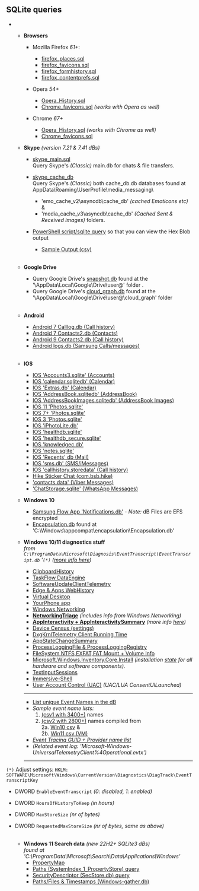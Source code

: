   ## SQLite queries ##
  -   
      - **Browsers**
        -  Mozilla Firefox *61+*:
            - [firefox_places.sql](https://github.com/kacos2000/queries/blob/master/firefox_places.sql) 
            - [firefox_favicons.sql](https://github.com/kacos2000/queries/blob/master/firefox_favicons.sql) 
            - [firefox_formhistory.sql](https://github.com/kacos2000/queries/blob/master/firefox_formhistory.sql) 
            - [firefox_contentprefs.sql](https://github.com/kacos2000/queries/blob/master/firefox_contentprefs.sql) 
      
        - Opera *54+*
          - [Opera_History.sql](https://github.com/kacos2000/queries/blob/master/Opera_History.sql)
          - [Chrome_favicons.sql](https://github.com/kacos2000/queries/blob/master/chrome_favicons.sql) *(works with Opera as well)*
      
        - Chrome *67+*
          - [Opera_History.sql](https://github.com/kacos2000/queries/blob/master/Opera_History.sql) *(works with Chrome as well)*
          - [Chrome_favicons.sql](https://github.com/kacos2000/queries/blob/master/chrome_favicons.sql)

      
       - **Skype**  *(version 7.21 & 7.41 dBs)*    
       
           - [skype_main.sql](https://github.com/kacos2000/queries/blob/master/skype_main_db.sql)<br>
             Query Skype's *(Classic)* main.db for chats & file transfers.<br>
             
           - [skype_cache_db](https://github.com/kacos2000/queries/blob/master/skype_cache_db.sql)<br>
             Query Skype's *(Classic)* both cache_db.db databases found at AppData\Roaming\UserProfile\media_messaging\ <br>
             - 'emo_cache_v2\asyncdb\cache_db'   *(cached Emoticons etc)* & <br> 
             - 'media_cache_v3\asyncdb\cache_db' *(Cached Sent & Received images)* folders.<br>
                     
           - [PowerShell script/sqlite query](https://github.com/kacos2000/queries/blob/master/cache_db.ps1) so that you can view the Hex Blob output<br>
             - [Sample Output (csv)](https://github.com/kacos2000/queries/blob/master/cache_db.csv)<br><br>


      - **Google Drive**   <br>     
           - Query Google Drive's [snapshot.db](https://github.com/kacos2000/queries/blob/master/GDrive_snapshot.sql) found at the '\AppData\Local\Google\Drive\user@' folder  .<br>
           - Query Google Drive's [cloud_graph.db](https://github.com/kacos2000/queries/blob/master/GDrive_cloudgraph.sql) found at the '\AppData\Local\Google\Drive\user@\cloud_graph' folder <br><br>
             
      - **Android**   <br>     
           - [Android 7 Calllog.db (Call history)](https://github.com/kacos2000/queries/blob/master/calllog_db.sql)<br>
           - [Android 7 Contacts2.db (Contacts)](https://github.com/kacos2000/queries/blob/master/contacts2.sql)<br>
           - [Android 9 Contacts2.db (Call history)](https://github.com/kacos2000/queries/blob/master/contacts2calls.sql)<br>
           - [Android logs.db (Samsung Calls/messages)](https://github.com/kacos2000/queries/blob/master/logs_db.sql)<br><br>
                   
      - **IOS**     <br>     
           - [IOS 'Accounts3.sqlite' (Accounts)](https://github.com/kacos2000/queries/blob/master/Accounts3_sqlite.sql)<br>
           - [IOS 'calendar.sqlitedb' (Calendar)](https://github.com/kacos2000/queries/blob/master/calendar_sqlitedb.sql)<br>
           - [IOS 'Extras.db' (Calendar)](https://github.com/kacos2000/queries/blob/master/calendar_extras.sql)<br>
           - [IOS 'AddressBook.sqlitedb' (AddressBook)](https://github.com/kacos2000/queries/blob/master/AddressBook_sqlite.sql)<br>
           - [IOS 'AddressBookImages.sqlitedb' (AddressBook Images)](https://github.com/kacos2000/queries/blob/master/AddressBookImages_sqlite.sql)<br>
           - [IOS 11 'Photos.sqlite'](https://github.com/kacos2000/queries/blob/master/Photos_sqlite11.sql)<br>
           - [IOS 7+ 'Photos.sqlite'](https://github.com/kacos2000/queries/blob/master/Photos_sqlite.sql)<br>
           - [IOS 3 'Photos.sqlite'](https://github.com/kacos2000/queries/blob/master/Photos_sqlite3.sql)<br>
           - [IOS 'iPhotoLite.db'](https://github.com/kacos2000/queries/blob/master/iPhotoLitedb.sql)<br>
           - [IOS 'healthdb.sqlite'](https://github.com/kacos2000/queries/blob/master/healthdb.sql)<br>
           - [IOS 'healthdb_secure.sqlite'](https://github.com/kacos2000/queries/blob/master/healthdb_secure.sql)<br>
           - [IOS 'knowledgec.db'](https://github.com/kacos2000/queries/blob/master/knowledgec_db.sql)<br>
           - [IOS 'notes.sqlite'](https://github.com/kacos2000/queries/blob/master/notes_sqlite.sql)<br>
           - [IOS 'Recents' db (Mail)](https://github.com/kacos2000/queries/blob/master/recents.sql)<br>
           - [IOS 'sms.db' (SMS/iMessages)](https://github.com/kacos2000/queries/blob/master/sms_db.sql)<br>
           - [IOS 'callhistory.storedata' (Call history)](https://github.com/kacos2000/queries/blob/master/callhistory_storedata.sql)<br> 
           - [Hike Sticker Chat (com.bsb.hike)](https://github.com/kacos2000/queries/blob/master/bsb_hike_messagesDB_sqlite.sql)<br>
           - ['contacts.data' (Viber Messages)](https://github.com/kacos2000/queries/blob/master/Viber_Contacts_Data_messages.sql)<br> 
           - ['ChatStorage.sqlite' (WhatsApp Messages)](https://github.com/kacos2000/queries/blob/master/WhatsApp_Chatstorage_sqlite.sql)<br> 
 
      - **Windows 10**     <br>   	 
        - [Samsung Flow App 'Notifications.db'](https://github.com/kacos2000/queries/blob/master/Samsung_Flow_Notifications_db.sql) - *Note:* dB Files are EFS encrypted <br>
        - [Encapsulation.db](https://github.com/kacos2000/Queries/blob/master/Encapsulationdb.sql) found at 'C:\Windows\appcompat\encapsulation\Encapsulation.db' <br> 

      - **Windows 10/11 diagnostics stuff**  
  *from `C:\ProgramData\Microsoft\Diagnosis\EventTranscript\EventTranscript.db` '`(*)` ([more info here](https://github.com/rathbuna/EventTranscript.db-Research))*  
        - [ClipboardHistory](https://github.com/kacos2000/Queries/blob/master/ClipboardHistory.Service.sql) <br>
        - [TaskFlow DataEngine](https://github.com/kacos2000/Queries/blob/master/TaskFlow.sql) <br>
        - [SoftwareUpdateClientTelemetry](https://github.com/kacos2000/Queries/blob/master/SoftwareUpdateClientTelemetry.sql) <br> 
        - [Edge & Apps WebHistory](https://github.com/kacos2000/Queries/blob/master/Microsoft.WebBrowser.sql) <br> 
        - [Virtual Desktop](https://github.com/kacos2000/Queries/blob/master/VirtualDesktop.sql) <br>
        - [YourPhone app](https://github.com/kacos2000/Queries/blob/master/MobilityExperience.YourPhone.sql) <br>
        - [Windows.Networking](https://github.com/kacos2000/Queries/blob/master/Windows.Networking.sql) <br>
        - [**NetworkingTriage**](https://github.com/kacos2000/Queries/blob/master/NetworkingTriage.sql)  *(includes info from Windows.Networking)*<br>
        - [**AppInteractivity + AppInteractivitySummary**](https://github.com/kacos2000/Queries/blob/master/AppInteractivity.sql)  *(more info [here](https://www.kroll.com/en/insights/publications/cyber/forensically-unpacking-eventtranscript/forensic-quick-wins-with-eventtranscript))*<br>
        - [Device Census (settings)](https://github.com/kacos2000/Queries/blob/master/Census.sql) <br>
        - [DxgKrnlTelemetry Client Running Time](https://github.com/kacos2000/Queries/blob/master/ClientRunningTime.sql) <br>
        - [AppStateChangeSummary](https://github.com/kacos2000/Queries/blob/master/AppStateChangeSummary.sql) <br>
        - [ProcessLoggingFile & ProcessLoggingRegistry](https://github.com/kacos2000/Queries/blob/master/ProcessLogging.sql) <br>
        - [FileSystem NTFS,EXFAT,FAT Mount + Volume Info](https://github.com/kacos2000/Queries/blob/master/FileSystem.Mount.sql) <br>
        - [Microsoft.Windows.Inventory.Core.Install](https://github.com/kacos2000/Queries/blob/master/Inventory.sql) *(installation [state](https://docs.microsoft.com/en-us/windows/privacy/basic-level-windows-diagnostic-events-and-fields-1709#microsoftwindowsinventorycoreinventoryapplicationadd) for all hardware and software components).* <br>
        - [TextInputSessions](https://github.com/kacos2000/Queries/blob/master/Text-InputSession.sql) <br>
        - [Immersive-Shell](https://github.com/kacos2000/Queries/blob/master/Immersive-Shell.sql) <br>
        - [User Account Control (UAC)](https://github.com/kacos2000/Queries/blob/master/UAC.sql) *(UAC/LUA ConsentUILaunched)*<br>
        - ----------
        - [List unigue Event Names in the dB](https://github.com/kacos2000/Queries/blob/master/EventTranscript_GetEventNameList.sql) <br>
        - *Sample event name lists:* <br> 
           1. [(csv1 with 3400+)](https://github.com/kacos2000/Queries/blob/master/full_event_names_large.csv) names <br> 
           2. [(csv2 with 2800+)](https://github.com/kacos2000/Queries/blob/master/full_event_names.csv) names compiled from <br> 
              2a. [Win10 csv](https://github.com/kacos2000/Queries/blob/master/full_event_names1.csv) & <br> 
              2b. [Win11 csv (VM)](https://github.com/kacos2000/Queries/blob/master/full_event_names2.csv) <br>
        - *[Event Tracing GUID + Provider name list](https://github.com/kacos2000/Queries/blob/master/providers.txt)*  <br> 
        - *(Related event log: 'Microsoft-Windows-UniversalTelemetryClient%4Operational.evtx')*
        - ----------
        
`(*)` Adjust settings:
`HKLM: SOFTWARE\Microsoft\Windows\CurrentVersion\Diagnostics\DiagTrack\EventTranscriptKey`
   - DWORD `EnableEventTranscript` *(0: disabled, 1: enabled)*
   - DWORD `HoursOfHistoryToKeep` *(in hours)*
   - DWORD `MaxStoreSize` *(nr of bytes)*
   - DWORD `RequestedMaxStoreSize` *(nr of bytes, same as above)*
   <br><br>


      - **Windows 11 Search data** *(new 22H2+ SQLite3 dBs)*<br>
        *found at 'C:\ProgramData\Microsoft\Search\Data\Applications\Windows'*<br>
        - [PropertyMap](https://github.com/kacos2000/Queries/blob/master/Win_Search_PropertyMap.sql)
        - [Paths (SystemIndex_1_PropertyStore) query](https://github.com/kacos2000/Queries/blob/master/Win_Search_PropertyStore.sql)
        - [SecurityDescriptor (SecStore.db) query](https://github.com/kacos2000/Queries/blob/master/Win_Search_SecStore.sql)
        - [Paths/Files & Timestamps (Windows-gather.db)](https://github.com/kacos2000/Queries/blob/master/Win_Search_gatherdB.sql)
